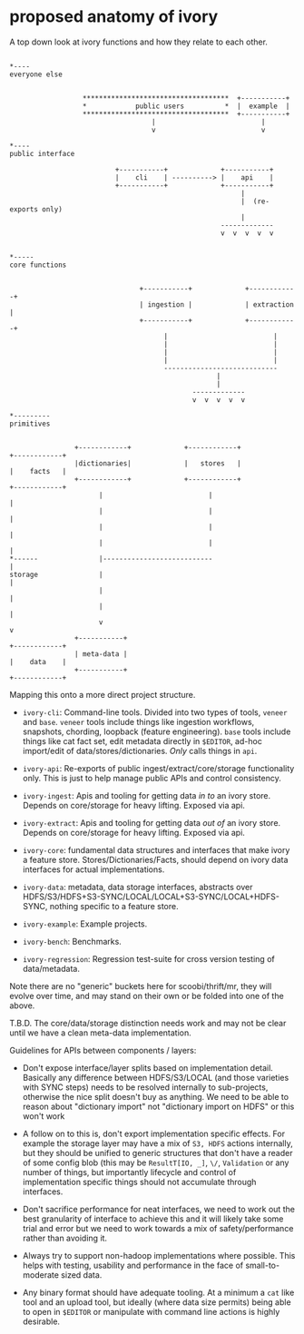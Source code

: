 proposed anatomy of ivory
=========================



A top down look at ivory functions and how they relate to each other.

```

*----
everyone else


                  ************************************  +-----------+
                  *            public users          *  |  example  |
                  ************************************  +-----------+
                                   |                          |
                                   v                          v

*----
public interface

                          +-----------+             +-----------+
                          |    cli    | ----------> |    api    |
                          +-----------+             +-----------+
                                                         |
                                                         |  (re-exports only)
                                                         |
                                                    -------------
                                                    v  v  v  v  v


*-----
core functions


                                +-----------+             +------------+
                                | ingestion |             | extraction |
                                +-----------+             +------------+
                                      |                          |
                                      |                          |
                                      |                          |
                                      |                          |
                                      ----------------------------
                                                   |
                                                   |
                                             -------------
                                             v  v  v  v  v

*---------
primitives


                +------------+             +------------+             +------------+
                |dictionaries|             |   stores   |             |    facts   |
                +------------+             +------------+             +------------+
                      |                          |                           |
                      |                          |                           |
                      |                          |                           |
                      |                          |                           |
*------               |---------------------------                           |
storage               |                                                      |
                      |                                                      |
                      |                                                      |
                      v                                                      v
                +-----------+                                         +------------+
                | meta-data |                                         |    data    |
                +-----------+                                         +------------+

```




Mapping this onto a more direct project structure.

 * `ivory-cli`: Command-line tools. Divided into two types of tools, `veneer` and `base`. `veneer` tools include things like
                 ingestion workflows, snapshots, chording, loopback (feature engineering). `base` tools include things like cat fact set,
                edit metadata directly in `$EDITOR`, ad-hoc import/edit of data/stores/dictionaries. _Only_ calls things in `api`.

 * `ivory-api`: Re-exports of public ingest/extract/core/storage functionality only. This is just to help manage public APIs and control consistency.

 * `ivory-ingest`: Apis and tooling for getting data _in to_ an ivory store. Depends on core/storage for heavy lifting. Exposed via api.

 * `ivory-extract`: Apis and tooling for getting data _out of_ an ivory store. Depends on core/storage for heavy lifting. Exposed via api.

 * `ivory-core`: fundamental data structures and interfaces that make ivory a feature store. Stores/Dictionaries/Facts, should depend on ivory data interfaces for
                 actual implementations.

 * `ivory-data`:  metadata, data storage interfaces, abstracts over HDFS/S3/HDFS+S3-SYNC/LOCAL/LOCAL+S3-SYNC/LOCAL+HDFS-SYNC, nothing specific to a feature store.

 * `ivory-example`: Example projects.

 * `ivory-bench`: Benchmarks.

 * `ivory-regression`: Regression test-suite for cross version testing of data/metadata.


Note there are no "generic" buckets here for scoobi/thrift/mr, they will evolve over time, and may stand on their own or be
folded into one of the above.

T.B.D. The core/data/storage distinction needs work and may not be clear until we have a clean meta-data implementation.

Guidelines for APIs between components / layers:

 * Don't expose interface/layer splits based on implementation detail. Basically any difference between HDFS/S3/LOCAL (and those varieties with SYNC steps) needs to be resolved internally to sub-projects, otherwise the nice split doesn't buy as anything. We need to be able to reason about "dictionary import" not "dictionary import on HDFS" or this won't work

 * A follow on to this is, don't export implementation specific effects. For example the storage layer may have a mix of `S3, HDFS` actions internally, but they should be unified to generic structures that don't have a reader of some config blob (this may be `ResultT[IO, _]`, `\/`, `Validation` or any number of things, but importantly lifecycle and control of implementation specific things should not accumulate through interfaces.

 * Don't sacrifice performance for neat interfaces, we need to work out the best granularity of interface to achieve this and it will likely take some trial and error but we need to work towards a mix of safety/performance rather than avoiding it.

 * Always try to support non-hadoop implementations where possible. This helps with testing, usability and performance in the face of small-to-moderate sized data.

 * Any binary format should have adequate tooling. At a minimum a `cat` like tool and an upload tool, but ideally (where data size permits) being able to open in `$EDITOR` or manipulate with command line actions is highly desirable.
